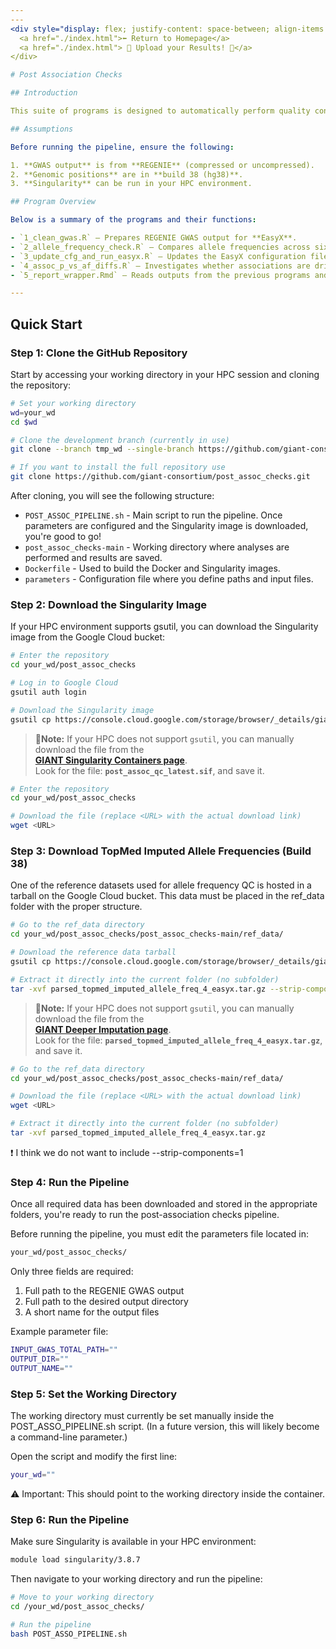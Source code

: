 ```yaml
---
---
<div style="display: flex; justify-content: space-between; align-items: center;">
  <a href="./index.html">⬅️ Return to Homepage</a>
  <a href="./index.html"> 🎉 Upload your Results! 🎉</a>
</div>

# Post Association Checks

## Introduction

This suite of programs is designed to automatically perform quality control (QC) of GWAS results. Most of the analyses are based on QC steps performed by **EasyX**, an R package that combines functions from **EasyStrata** and **EasyQC**.

## Assumptions

Before running the pipeline, ensure the following:

1. **GWAS output** is from **REGENIE** (compressed or uncompressed).
2. **Genomic positions** are in **build 38 (hg38)**.
3. **Singularity** can be run in your HPC environment.

## Program Overview

Below is a summary of the programs and their functions:

- `1_clean_gwas.R` – Prepares REGENIE GWAS output for **EasyX**.  
- `2_allele_frequency_check.R` – Compares allele frequencies across six different genetic ancestries (**AFR**, **AMR**, **MID**, **EUR**, **EAS**, and **SAS**).  
- `3_update_cfg_and_run_easyx.R` – Updates the EasyX configuration file with your input data and threshold parameters, and then runs EasyX.  
- `4_assoc_p_vs_af_diffs.R` – Investigates whether associations are driven by a specific subpopulation (e.g., Finnish among Europeans).  
- `5_report_wrapper.Rmd` – Reads outputs from the previous programs and summarizes the findings in a report.

---
```


## Quick Start

### Step 1: Clone the GitHub Repository

Start by accessing your working directory in your HPC session and cloning the repository:

```bash
# Set your working directory
wd=your_wd
cd $wd

# Clone the development branch (currently in use)
git clone --branch tmp_wd --single-branch https://github.com/giant-consortium/post_assoc_checks.git

# If you want to install the full repository use
git clone https://github.com/giant-consortium/post_assoc_checks.git
```
After cloning, you will see the following structure:

- `POST_ASSOC_PIPELINE.sh` - Main script to run the pipeline. Once parameters are configured and the Singularity image is downloaded, you're good to go!
- `post_assoc_checks-main` - Working directory where analyses are performed and results are saved.
- `Dockerfile` - Used to build the Docker and Singularity images.
- `parameters` - Configuration file where you define paths and input files.

### Step 2: Download the Singularity Image

If your HPC environment supports gsutil, you can download the Singularity image from the Google Cloud bucket:

```bash
# Enter the repository
cd your_wd/post_assoc_checks

# Log in to Google Cloud
gsutil auth login

# Download the Singularity image
gsutil cp https://console.cloud.google.com/storage/browser/_details/giant_deeper_imputation/singularity_containers/post_assoc_qc_latest.sif?pageState=(%22StorageObjectListTable%22:(%22f%22:%22%255B%255D%22))&inv=1&invt=Ab1weA post_assoc_qc_latest.sif
```
> **🔁Note:** If your HPC does not support `gsutil`, you can manually download the file from the  
> [**GIANT Singularity Containers page**](https://console.cloud.google.com/storage/browser/giant_deeper_imputation/singularity_containers).  
> Look for the file: **`post_assoc_qc_latest.sif`**, and save it.

```bash
# Enter the repository
cd your_wd/post_assoc_checks

# Download the file (replace <URL> with the actual download link)
wget <URL>
```

### Step 3: Download TopMed Imputed Allele Frequencies (Build 38)

One of the reference datasets used for allele frequency QC is hosted in a tarball on the Google Cloud bucket. This data must be placed in the ref_data folder with the proper structure.

```bash
# Go to the ref_data directory
cd your_wd/post_assoc_checks/post_assoc_checks-main/ref_data/

# Download the reference data tarball
gsutil cp https://console.cloud.google.com/storage/browser/_details/giant_deeper_imputation/parsed_topmed_imputed_allele_freq_4_easyx.tar.gz?pageState=(%22StorageObjectListTable%22:(%22f%22:%22%255B%255D%22))&inv=1&invt=Ab1weA parsed_topmed_imputed_allele_freq_4_easyx.tar.gz

# Extract it directly into the current folder (no subfolder)
tar -xvf parsed_topmed_imputed_allele_freq_4_easyx.tar.gz --strip-components=1
```

> **🔁Note:** If your HPC does not support `gsutil`, you can manually download the file from the  
> [**GIANT Deeper Imputation page**](https://console.cloud.google.com/storage/browser/giant_deeper_imputation/).  
> Look for the file: **`parsed_topmed_imputed_allele_freq_4_easyx.tar.gz`**, and save it.

```bash
# Go to the ref_data directory
cd your_wd/post_assoc_checks/post_assoc_checks-main/ref_data/

# Download the file (replace <URL> with the actual download link)
wget <URL>

# Extract it directly into the current folder (no subfolder)
tar -xvf parsed_topmed_imputed_allele_freq_4_easyx.tar.gz
```
❗ I think we do not want to include --strip-components=1

### Step 4: Run the Pipeline
Once all required data has been downloaded and stored in the appropriate folders, you're ready to run the post-association checks pipeline.

Before running the pipeline, you must edit the parameters file located in:

```bash
your_wd/post_assoc_checks/
```

Only three fields are required:
1. Full path to the REGENIE GWAS output
2. Full path to the desired output directory
3. A short name for the output files

Example parameter file:

```bash
INPUT_GWAS_TOTAL_PATH=""
OUTPUT_DIR=""
OUTPUT_NAME=""
```

### Step 5: Set the Working Directory
The working directory must currently be set manually inside the POST_ASSO_PIPELINE.sh script. (In a future version, this will likely become a command-line parameter.)

Open the script and modify the first line:
```bash
your_wd=""
```
⚠️ Important: This should point to the working directory inside the container.

### Step 6: Run the Pipeline
Make sure Singularity is available in your HPC environment:

```bash
module load singularity/3.8.7
```

Then navigate to your working directory and run the pipeline:

```bash
# Move to your working directory
cd /your_wd/post_assoc_checks/

# Run the pipeline
bash POST_ASSO_PIPELINE.sh
```
